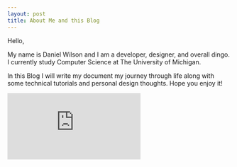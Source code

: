 ```yaml
---
layout: post
title: About Me and this Blog
---
```


Hello, 

My name is Daniel Wilson and I am a developer, designer, and overall dingo. I currently study Computer Science at The University of Michigan.

In this Blog I will write my document my journey through life along with some technical tutorials and personal design thoughts. Hope you enjoy it!

![Me](https://www.facebook.com/photo.php?fbid=929496620401134&set=pb.100000224130909.-2207520000.1419370367.&type=3&theater)
